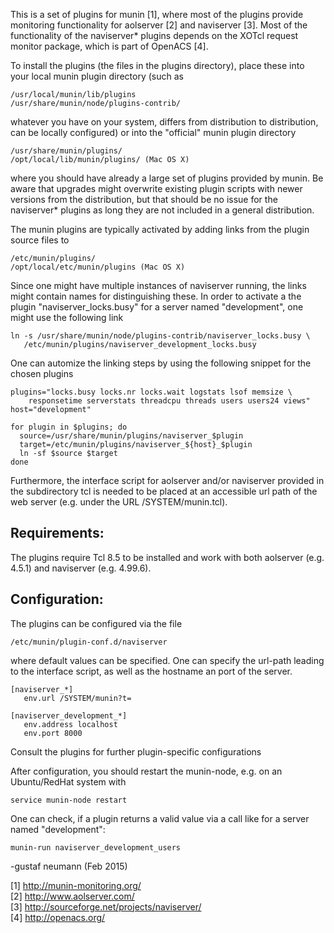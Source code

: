 This is a set of plugins for munin [1], where most of the plugins
provide monitoring functionality for aolserver [2] and naviserver [3].
Most of the functionality of the naviserver* plugins depends on the
XOTcl request monitor package, which is part of OpenACS [4].

To install the plugins (the files in the plugins directory), place 
these into your local munin plugin directory (such as

    /usr/local/munin/lib/plugins
    /usr/share/munin/node/plugins-contrib/

whatever you have on your system, differs from distribution to
distribution, can be locally configured) or into the "official" munin
plugin directory

    /usr/share/munin/plugins/
    /opt/local/lib/munin/plugins/ (Mac OS X)

where you should have already a large set of plugins provided by
munin.  Be aware that upgrades might overwrite existing plugin scripts
with newer versions from the distribution, but that should be no issue
for the naviserver* plugins as long they are not included in a general
distribution.

The munin plugins are typically activated by adding links from
the plugin source files to 

    /etc/munin/plugins/
    /opt/local/etc/munin/plugins (Mac OS X)

Since one might have multiple instances of naviserver running, the
links might contain names for distinguishing these. In order to
activate a the plugin "naviserver_locks.busy" for a server named
"development", one might use the following link

    ln -s /usr/share/munin/node/plugins-contrib/naviserver_locks.busy \
       /etc/munin/plugins/naviserver_development_locks.busy

One can automize the linking steps by using the following snippet for
the chosen plugins

    plugins="locks.busy locks.nr locks.wait logstats lsof memsize \
        responsetime serverstats threadcpu threads users users24 views"
    host="development"

    for plugin in $plugins; do
      source=/usr/share/munin/plugins/naviserver_$plugin
      target=/etc/munin/plugins/naviserver_${host}_$plugin
	  ln -sf $source $target
    done


Furthermore, the interface script for aolserver and/or naviserver
provided in the subdirectory tcl is needed to be placed at an
accessible url path of the web server (e.g. under the URL
/SYSTEM/munin.tcl).


Requirements:
------------

The plugins require Tcl 8.5 to be installed and work with
both aolserver (e.g. 4.5.1) and naviserver (e.g. 4.99.6).

Configuration:
------------

The plugins can be configured via the file 

    /etc/munin/plugin-conf.d/naviserver

where default values can be specified. One can
specify the url-path leading to the interface script,
as well as the hostname an port of the server.

    [naviserver_*]
       env.url /SYSTEM/munin?t=

    [naviserver_development_*]
       env.address localhost
       env.port 8000

Consult the plugins for further plugin-specific
configurations

After configuration, you should restart
the munin-node, e.g. on an Ubuntu/RedHat system with

    service munin-node restart

One can check, if a plugin returns a valid value via
a call like for a server named "development":

    munin-run naviserver_development_users



-gustaf neumann        (Feb 2015)


[1] http://munin-monitoring.org/  
[2] http://www.aolserver.com/  
[3] http://sourceforge.net/projects/naviserver/  
[4] http://openacs.org/  

